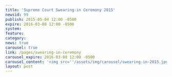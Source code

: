 ```yaml
---
title: 'Supreme Court Swearing-in Ceremony 2015'
newsid: 99
publish: 2015-05-04 12:00 -0500
expire: 2016-03-08 12:00 -0500
system: 
feature: 
category: 
news: true
carousel: true
link: /pages/swearing-in-ceremony
carousel_expire: 2016-03-08 12:00 -0500
carousel_content: '<img src=''/assets/img/carousel/swearing-in-2015.jpg'' alt=''chief justice reif and vice chief justice combs being sworn in. Title ""Supreme Court of Oklahoma, 2015 Swearing-In""'' />'
layout: post
---
```

